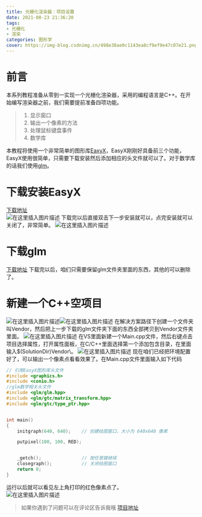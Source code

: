```yaml
---
title: 光栅化渲染器：项目设置
date: 2021-08-23 21:36:20
tags: 
- 光栅化
- 渲染
categories: 图形学
cover: https://img-blog.csdnimg.cn/498e38ae0c1143ea8cf9ef9e47c07e21.png
---
```



# 前言
本系列教程准备从零到一实现一个光栅化渲染器，采用的编程语言是C++。在开始编写渲染器之前，我们需要提前准备四项功能。   
>  1. 显示窗口
>  2. 输出一个像素的方法
>  3. 处理鼠标键盘事件
>  4. 数学库    

本教程将使用一个非常简单的图形库[EaxyX](https://easyx.cn/download)，EasyX刚刚好具备前三个功能，EasyX使用很简单，只需要下载安装然后添加相应的头文件就可以了。对于数学库的话我们使用[glm](https://github.com/g-truc/glm)。   

# 下载安装EasyX
[下载地址](https://easyx.cn/download)      
![在这里插入图片描述](https://img-blog.csdnimg.cn/e24a264245454ebd8c4a39daddb989e8.png)
下载完以后直接双击下一步安装就可以，点完安装就可以关闭了，非常简单。
![在这里插入图片描述](https://img-blog.csdnimg.cn/a63d81d138944719838a96eefd51a84e.png)

# 下载glm
[下载地址](https://github.com/g-truc/glm)
下载完以后，咱们只需要保留glm文件夹里面的东西，其他的可以删除了。

# 新建一个C++空项目
![在这里插入图片描述](https://img-blog.csdnimg.cn/54f6bb190b0a434093d79c6ac11f3dbb.png)![在这里插入图片描述](https://img-blog.csdnimg.cn/32e298901a3246c4b8959c6c4ee48db1.png)
在解决方案路径下创建一个文件夹叫Vendor，然后把上一步下载的glm文件夹下面的东西全部拷贝到Vendor文件夹里面。
![在这里插入图片描述](https://img-blog.csdnimg.cn/1d1bb121380144a5a830af49cfe78a43.png)
在VS里面新建一个Main.cpp文件，然后右键点击项目选择属性，打开属性面板，在C/C++里面选择第一个添加包含目录，在里面输入$(SolutionDir)Vendor\。
![在这里插入图片描述](https://img-blog.csdnimg.cn/e8867b7f0e9049c3878d9073410242db.png)
现在咱们已经把环境配置好了，可以输出一个像素点看看效果了。在Main.cpp文件里面输入如下代码

```cpp
// 引用EasyX图形库头文件
#include <graphics.h>		
#include <conio.h>
//glm数学相关头文件
#include <glm/glm.hpp>
#include <glm/gtc/matrix_transform.hpp>
#include <glm/gtc/type_ptr.hpp>


int main()
{
	initgraph(640, 640);	// 创建绘图窗口，大小为 640x640 像素

	putpixel(100, 100, RED);


	_getch();				// 按任意键继续
	closegraph();			// 关闭绘图窗口
	return 0;
}
```
运行以后就可以看见左上角打印的红色像素点了。   
![在这里插入图片描述](https://img-blog.csdnimg.cn/498e38ae0c1143ea8cf9ef9e47c07e21.png)

> 如果你遇到了问题可以在评论区告诉我哦
> [项目地址](https://github.com/yang-shuohao/Renderer)

